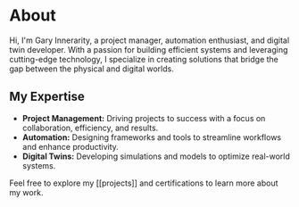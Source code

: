# About

Hi, I'm Gary Innerarity, a project manager, automation enthusiast, and digital twin developer. With a passion for building efficient systems and leveraging cutting-edge technology, I specialize in creating solutions that bridge the gap between the physical and digital worlds.

## My Expertise

- **Project Management:** Driving projects to success with a focus on collaboration, efficiency, and results.
- **Automation:** Designing frameworks and tools to streamline workflows and enhance productivity.
- **Digital Twins:** Developing simulations and models to optimize real-world systems.

Feel free to explore my [[projects]] and certifications to learn more about my work.
